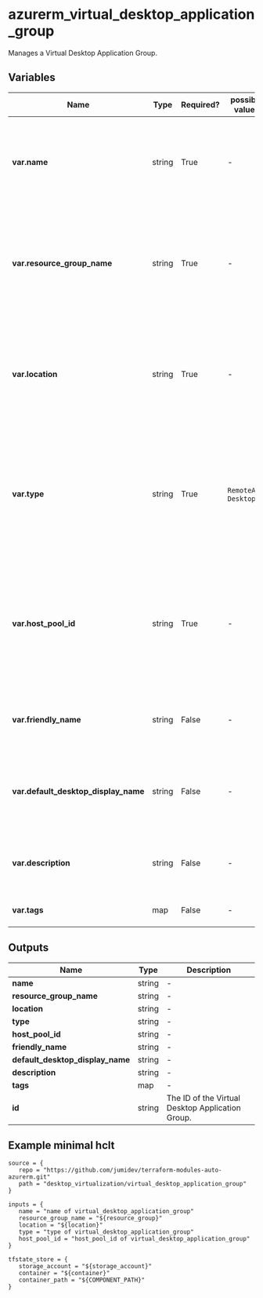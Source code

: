 # azurerm_virtual_desktop_application_group

Manages a Virtual Desktop Application Group.

## Variables

| Name | Type | Required? |  possible values |  Description |
| ---- | ---- | --------- |  ----------- | ----------- |
| **var.name** | string | True | -  |  The name of the Virtual Desktop Application Group. Changing the name forces a new resource to be created. | 
| **var.resource_group_name** | string | True | -  |  The name of the resource group in which to create the Virtual Desktop Application Group. Changing this forces a new resource to be created. | 
| **var.location** | string | True | -  |  The location/region where the Virtual Desktop Application Group is located. Changing this forces a new resource to be created. | 
| **var.type** | string | True | `RemoteApp`, `Desktop`  |  Type of Virtual Desktop Application Group. Valid options are `RemoteApp` or `Desktop` application groups. Changing this forces a new resource to be created. | 
| **var.host_pool_id** | string | True | -  |  Resource ID for a Virtual Desktop Host Pool to associate with the Virtual Desktop Application Group. Changing the name forces a new resource to be created. | 
| **var.friendly_name** | string | False | -  |  Option to set a friendly name for the Virtual Desktop Application Group. | 
| **var.default_desktop_display_name** | string | False | -  |  Option to set the display name for the default sessionDesktop desktop when `type` is set to `Desktop`. | 
| **var.description** | string | False | -  |  Option to set a description for the Virtual Desktop Application Group. | 
| **var.tags** | map | False | -  |  A mapping of tags to assign to the resource. | 



## Outputs

| Name | Type | Description |
| ---- | ---- | --------- | 
| **name** | string  | - | 
| **resource_group_name** | string  | - | 
| **location** | string  | - | 
| **type** | string  | - | 
| **host_pool_id** | string  | - | 
| **friendly_name** | string  | - | 
| **default_desktop_display_name** | string  | - | 
| **description** | string  | - | 
| **tags** | map  | - | 
| **id** | string  | The ID of the Virtual Desktop Application Group. | 

## Example minimal hclt

```hcl
source = {
   repo = "https://github.com/jumidev/terraform-modules-auto-azurerm.git" 
   path = "desktop_virtualization/virtual_desktop_application_group" 
}

inputs = {
   name = "name of virtual_desktop_application_group" 
   resource_group_name = "${resource_group}" 
   location = "${location}" 
   type = "type of virtual_desktop_application_group" 
   host_pool_id = "host_pool_id of virtual_desktop_application_group" 
}

tfstate_store = {
   storage_account = "${storage_account}" 
   container = "${container}" 
   container_path = "${COMPONENT_PATH}" 
}


```